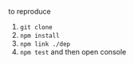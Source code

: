 to reproduce

1. `git clone`
2. `npm install`
3. `npm link ./dep`
4. `npm test` and then open console